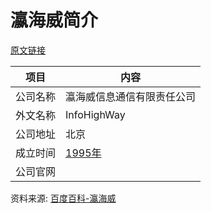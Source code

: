 # 瀛海威简介

[原文链接](https://www.it-this-year.com/2020/04/22/152)

|项目|内容|
|-----|-----|
|公司名称|瀛海威信息通信有限责任公司|
|外文名称|InfoHighWay|
|公司地址|北京|
|成立时间|[1995年](https://www.it-this-year.com/1911/)|
|公司官网||

资料来源: 
[百度百科-瀛海威](https://baike.baidu.com/item/%E7%80%9B%E6%B5%B7%E5%A8%81)